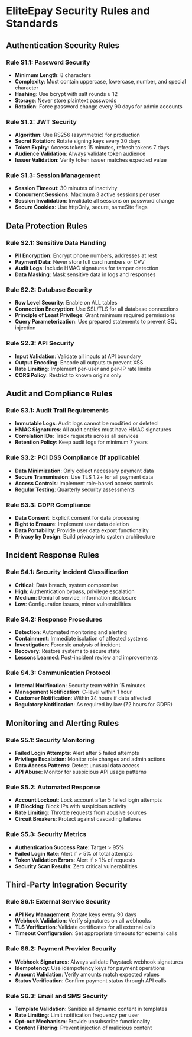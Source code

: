 # EliteEpay Security Rules and Standards

## Authentication Security Rules

### Rule S1.1: Password Security
- **Minimum Length**: 8 characters
- **Complexity**: Must contain uppercase, lowercase, number, and special character
- **Hashing**: Use bcrypt with salt rounds ≥ 12
- **Storage**: Never store plaintext passwords
- **Rotation**: Force password change every 90 days for admin accounts

### Rule S1.2: JWT Security
- **Algorithm**: Use RS256 (asymmetric) for production
- **Secret Rotation**: Rotate signing keys every 30 days
- **Token Expiry**: Access tokens 15 minutes, refresh tokens 7 days
- **Audience Validation**: Always validate token audience
- **Issuer Validation**: Verify token issuer matches expected value

### Rule S1.3: Session Management
- **Session Timeout**: 30 minutes of inactivity
- **Concurrent Sessions**: Maximum 3 active sessions per user
- **Session Invalidation**: Invalidate all sessions on password change
- **Secure Cookies**: Use httpOnly, secure, sameSite flags

## Data Protection Rules

### Rule S2.1: Sensitive Data Handling
- **PII Encryption**: Encrypt phone numbers, addresses at rest
- **Payment Data**: Never store full card numbers or CVV
- **Audit Logs**: Include HMAC signatures for tamper detection
- **Data Masking**: Mask sensitive data in logs and responses

### Rule S2.2: Database Security
- **Row Level Security**: Enable on ALL tables
- **Connection Encryption**: Use SSL/TLS for all database connections
- **Principle of Least Privilege**: Grant minimum required permissions
- **Query Parameterization**: Use prepared statements to prevent SQL injection

### Rule S2.3: API Security
- **Input Validation**: Validate all inputs at API boundary
- **Output Encoding**: Encode all outputs to prevent XSS
- **Rate Limiting**: Implement per-user and per-IP rate limits
- **CORS Policy**: Restrict to known origins only

## Audit and Compliance Rules

### Rule S3.1: Audit Trail Requirements
- **Immutable Logs**: Audit logs cannot be modified or deleted
- **HMAC Signatures**: All audit entries must have HMAC signatures
- **Correlation IDs**: Track requests across all services
- **Retention Policy**: Keep audit logs for minimum 7 years

### Rule S3.2: PCI DSS Compliance (if applicable)
- **Data Minimization**: Only collect necessary payment data
- **Secure Transmission**: Use TLS 1.2+ for all payment data
- **Access Controls**: Implement role-based access controls
- **Regular Testing**: Quarterly security assessments

### Rule S3.3: GDPR Compliance
- **Data Consent**: Explicit consent for data processing
- **Right to Erasure**: Implement user data deletion
- **Data Portability**: Provide user data export functionality
- **Privacy by Design**: Build privacy into system architecture

## Incident Response Rules

### Rule S4.1: Security Incident Classification
- **Critical**: Data breach, system compromise
- **High**: Authentication bypass, privilege escalation
- **Medium**: Denial of service, information disclosure
- **Low**: Configuration issues, minor vulnerabilities

### Rule S4.2: Response Procedures
- **Detection**: Automated monitoring and alerting
- **Containment**: Immediate isolation of affected systems
- **Investigation**: Forensic analysis of incident
- **Recovery**: Restore systems to secure state
- **Lessons Learned**: Post-incident review and improvements

### Rule S4.3: Communication Protocol
- **Internal Notification**: Security team within 15 minutes
- **Management Notification**: C-level within 1 hour
- **Customer Notification**: Within 24 hours if data affected
- **Regulatory Notification**: As required by law (72 hours for GDPR)

## Monitoring and Alerting Rules

### Rule S5.1: Security Monitoring
- **Failed Login Attempts**: Alert after 5 failed attempts
- **Privilege Escalation**: Monitor role changes and admin actions
- **Data Access Patterns**: Detect unusual data access
- **API Abuse**: Monitor for suspicious API usage patterns

### Rule S5.2: Automated Response
- **Account Lockout**: Lock account after 5 failed login attempts
- **IP Blocking**: Block IPs with suspicious activity
- **Rate Limiting**: Throttle requests from abusive sources
- **Circuit Breakers**: Protect against cascading failures

### Rule S5.3: Security Metrics
- **Authentication Success Rate**: Target > 95%
- **Failed Login Rate**: Alert if > 5% of total attempts
- **Token Validation Errors**: Alert if > 1% of requests
- **Security Scan Results**: Zero critical vulnerabilities

## Third-Party Integration Security

### Rule S6.1: External Service Security
- **API Key Management**: Rotate keys every 90 days
- **Webhook Validation**: Verify signatures on all webhooks
- **TLS Verification**: Validate certificates for all external calls
- **Timeout Configuration**: Set appropriate timeouts for external calls

### Rule S6.2: Payment Provider Security
- **Webhook Signatures**: Always validate Paystack webhook signatures
- **Idempotency**: Use idempotency keys for payment operations
- **Amount Validation**: Verify amounts match expected values
- **Status Verification**: Confirm payment status through API calls

### Rule S6.3: Email and SMS Security
- **Template Validation**: Sanitize all dynamic content in templates
- **Rate Limiting**: Limit notification frequency per user
- **Opt-out Mechanism**: Provide unsubscribe functionality
- **Content Filtering**: Prevent injection of malicious content
